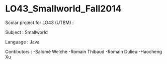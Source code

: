 # LO43_Smallworld_Fall2014
Scolar project for LO43 (UTBM) :

Subject : Smallworld

Language : Java

Contibutors :
-Salomé Welche
-Romain Thibaud
-Romain Dulieu
-Haocheng Xu
